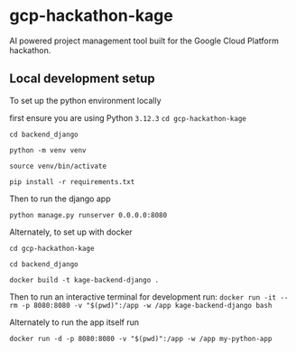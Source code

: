 # gcp-hackathon-kage
AI powered project management tool built for the Google Cloud Platform hackathon.

## Local development setup

To set up the python environment locally

first ensure you are using Python `3.12.3`
`cd gcp-hackathon-kage`

`cd backend_django`

`python -m venv venv`

`source venv/bin/activate`

`pip install -r requirements.txt`

Then to run the django app

`python manage.py runserver 0.0.0.0:8080`

Alternately, to set up with docker

`cd gcp-hackathon-kage`

`cd backend_django`

`docker build -t kage-backend-django .`

Then to run an interactive terminal for development run:
`docker run -it --rm -p 8080:8080 -v "$(pwd)":/app -w /app kage-backend-django bash`

Alternately to run the app itself run

`docker run -d -p 8080:8080 -v "$(pwd)":/app -w /app my-python-app`

